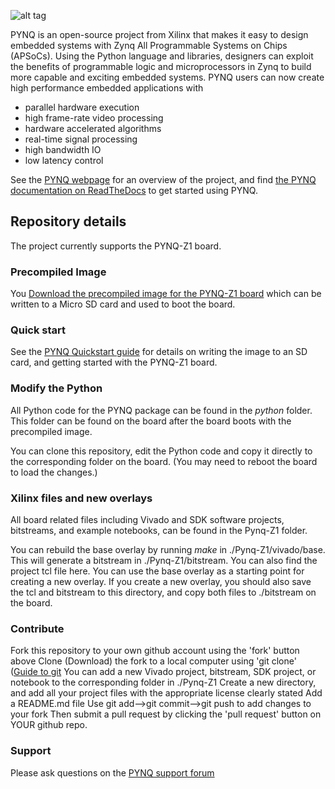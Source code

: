 ![alt tag](https://github.com/Xilinx/PYNQ/blob/master/images/logo.png)

PYNQ is an open-source project from Xilinx that makes it easy to design embedded systems with Zynq All Programmable Systems on Chips (APSoCs). Using the Python language and libraries, designers can exploit the benefits of programmable logic and microprocessors in Zynq to build more capable and exciting embedded systems.
PYNQ users can now create high performance embedded applications with
-	parallel hardware execution
-	high frame-rate video processing
-	hardware accelerated algorithms
-	real-time signal processing
-	high bandwidth IO
-	low latency control

See the [PYNQ webpage](www.pynq.io) for an overview of the project, and find [the PYNQ documentation on ReadTheDocs](http://pynq.readthedocs.io) to get started using PYNQ. 

## Repository details

The project currently supports the PYNQ-Z1 board. 

### Precompiled Image


You [Download the precompiled image for the PYNQ-Z1 board](https://files.digilent.com/Products/PYNQ/pynq_z1_image_2016_09_14.zip) which can be written to a Micro SD card and used to boot the board. 

### Quick start

See the [PYNQ Quickstart guide](http://pynq.readthedocs.io/en/latest/2_getting_started.html) for details on writing the image to an SD card, and getting started with the PYNQ-Z1 board.

### Modify the Python

All Python code for the PYNQ package can be found in the *python* folder. This folder can be found on the board after the board boots with the precompiled image. 

You can clone this repository, edit the Python code and copy it directly to the corresponding folder on the board. (You may need to reboot the board to load the changes.)

### Xilinx files and new overlays

All board related files including Vivado and SDK software projects, bitstreams, and example notebooks, can be found in the Pynq-Z1 folder.

You can rebuild the base overlay by running *make* in ./Pynq-Z1/vivado/base. This will generate a bitstream in ./Pynq-Z1/bitstream. You can also find the project tcl file here. You can use the base overlay as a starting point for creating a new overlay. If you create a new overlay, you should also save the tcl and bitstream to this directory, and copy both files to ./bitstream on the board.

### Contribute

Fork this repository to your own github account using the 'fork' button above
Clone (Download) the fork to a local computer using 'git clone' ([Guide to git](http://git.huit.harvard.edu/guide/)
You can add a new Vivado project, bitstream, SDK project, or notebook to the corresponding folder in ./Pynq-Z1
Create a new directory, and add all your project files with the appropriate license clearly stated
Add a README.md file 
Use git add-->git commit-->git push to add changes to your fork 
Then submit a pull request by clicking the 'pull request' button on YOUR github repo.

### Support

Please ask questions on the [PYNQ support forum](https://groups.google.com/forum/#!forum/pynq_project)
